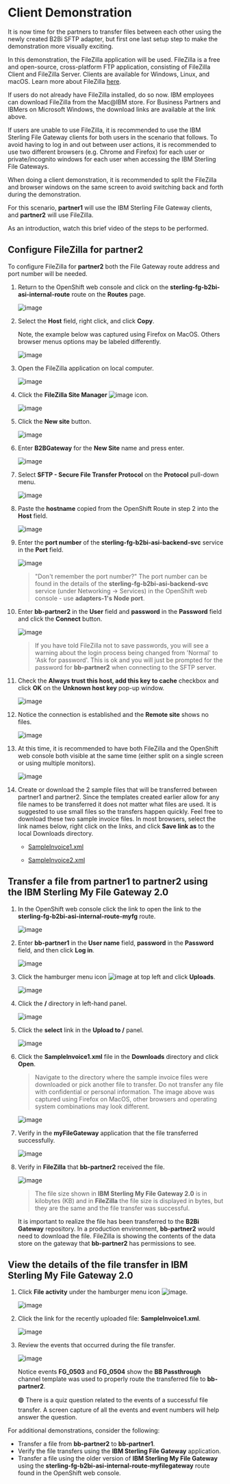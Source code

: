 # Client Demonstration

It is now time for the partners to transfer files between each other using the newly created B2Bi SFTP adapter, but first one last setup step to make the demonstration more visually exciting.

In this demonstration, the FileZilla application will be used. FileZilla is a free and open-source, cross-platform FTP application, consisting of FileZilla Client and FileZilla Server. Clients are available for Windows, Linux, and macOS. Learn more about FileZilla [here](https://filezilla-project.org/).

If users do not already have FileZilla installed, do so now. IBM employees can download FileZilla from the Mac@IBM store. For Business Partners and IBMers on Microsoft Windows, the download links are available at the link above.

If users are unable to use FileZilla, it is recommended to use the IBM Sterling File Gateway clients for both users in the scenario that follows. To avoid having to log in and out between user actions, it is recommended to use two different browsers (e.g. Chrome and Firefox) for each user or private/incognito windows for each user when accessing the IBM Sterling File Gateways.

When doing a client demonstration, it is recommended to split the FileZilla and browser windows on the same screen to avoid switching back and forth during the demonstration.

For this scenario, **partner1** will use the IBM Sterling File Gateway clients, and **partner2** will use FileZilla.

As an introduction, watch this brief video of the steps to be performed.

## Configure FileZilla for partner2

To configure FileZilla for **partner2** both the File Gateway route address and port number will be needed.

1. Return to the OpenShift web console and click on the **sterling-fg-b2bi-asi-internal-route** route on the **Routes** page.

   ![image](_attachments/OS_InternalRoute1.png)

1. Select the **Host** field, right click, and click **Copy**.

   Note, the example below was captured using Firefox on MacOS. Others browser menus options may be labeled differently.

   ![image](_attachments/OS_InternalRoute2.png)

1. Open the FileZilla application on local computer.

   ![image](_attachments/FileZilla.png)

1. Click the **FileZilla Site Manager** ![image](_attachments/FZSiteManagerIcon.png) icon.

   ![image](_attachments/FileZillaSiteManager.png)

1. Click the **New site** button.

   ![image](_attachments/FZ_NewSiteButton.png)

1. Enter **B2BGateway** for the **New Site** name and press enter.

   ![image](_attachments/FZ_NewSiteName.png)

1. Select **SFTP - Secure File Transfer Protocol** on the **Protocol** pull-down menu.

   ![image](_attachments/FZ_NewSiteProtocol.png)

1. Paste the **hostname** copied from the OpenShift Route in step 2 into the **Host** field.

   ![image](_attachments/FZ_NewSitePasteHost.png)

1. Enter the **port number** of the **sterling-fg-b2bi-asi-backend-svc** service in the **Port** field.

   ![image](_attachments/FZ_NewSitePort.png)

   > "Don't remember the port number?" The port number can be found in the details of the **sterling-fg-b2bi-asi-backend-svc** service (under Networking -> Services) in the OpenShift web console - use **adapters-1's** **Node port**.

1. Enter **bb-partner2** in the **User** field and **password** in the **Password** field and click the **Connect** button.

   ![image](_attachments/BB_FZ_NewSiteUserPassword.png)

   > If you have told FileZilla not to save passwords, you will see a warning about the login process being changed from 'Normal' to 'Ask for password'. This is ok and you will just be prompted for the password for **bb-partner2** when connecting to the SFTP server.

1. Check the **Always trust this host, add this key to cache** checkbox and click **OK** on the **Unknown host key** pop-up window.

   ![image](_attachments/FZ_UKnknownHostKey.png)

1. Notice the connection is established and the **Remote site** shows no files.

   ![image](_attachments/FZ_Connected.png)

1. At this time, it is recommended to have both FileZilla and the OpenShift web console both visible at the same time (either split on a single screen or using multiple monitors).

   ![image](_attachments/OS_FZ_splitScreen.png)

1. Create or download the 2 sample files that will be transferred between partner1 and partner2. Since the templates created earlier allow for any file names to be transferred it does not matter what files are used. It is suggested to use small files so the transfers happen quickly. Feel free to download these two sample invoice files. In most browsers, select the link names below, right click on the links, and click **Save link as** to the local Downloads directory.

   - [SampleInvoice1.xml](https://raw.githubusercontent.com/IBM/SalesEnablement-SterlingDataExchange-L3/main/tools/SampleInvoice1.xml)

   - [SampleInvoice2.xml](https://raw.githubusercontent.com/IBM/SalesEnablement-SterlingDataExchange-L3/main/tools/SampleInvoice2.xml)

## Transfer a file from partner1 to partner2 using the IBM Sterling My File Gateway 2.0

1. In the OpenShift web console click the link to open the link to the **sterling-fg-b2bi-asi-internal-route-myfg** route.

   ![image](_attachments/OS_Route-MyFG.png)

1. Enter **bb-partner1** in the **User name** field, **password** in the **Password** field, and then click **Log in**.

   ![image](_attachments/BB_MyFG_login.png)

1. Click the hamburger menu icon ![image](_attachments/MyFG_HamburgerIcon.png) at top left and click **Uploads**.

   ![image](_attachments/MyFG_UploadsMenu.png)

1. Click the **/** directory in left-hand panel.

   ![image](_attachments/MyFG_DirectorySelect.png)

1. Click the **select** link in the **Upload to /** panel.

   ![image](_attachments/MyFG_UploadPanel.png)

1. Click the **SampleInvoice1.xml** file in the **Downloads** directory and click **Open**.

   > Navigate to the directory where the sample invoice files were downloaded or pick another file to transfer. Do not transfer any file with confidential or personal information. The image above was captured using Firefox on MacOS, other browsers and operating system combinations may look different.

   ![image](_attachments/MyFG_UploadFileDialog.png)

1. Verify in the **myFileGateway** application that the file transferred successfully.

   ![image](_attachments/BB_MyFG_UploadFileTransferSuccess.png)

1. Verify in **FileZilla** that **bb-partner2** received the file.

   ![image](_attachments/BB_FZ_UploadFileTransferSuccess.png)

   > The file size shown in **IBM Sterling My File Gateway 2.0** is in kilobytes (KB) and in **FileZilla** the file size is displayed in bytes, but they are the same and the file transfer was successful.

   It is important to realize the file has been transferred to the **B2Bi Gateway** repository. In a production environment, **bb-partner2** would need to download the file. FileZilla is showing the contents of the data store on the gateway that **bb-partner2** has permissions to see.

## View the details of the file transfer in **IBM Sterling My File Gateway 2.0**

1. Click **File activity** under the hamburger menu icon ![image](_attachments/MyFG_HamburgerIcon.png).

   ![image](_attachments/MyFG_FileActivityMenu.png)

1. Click the link for the recently uploaded file: **SampleInvoice1.xml**.

   ![image](_attachments/BB_MyFG_FileActivity.png)

1. Review the events that occurred during the file transfer.

   ![image](_attachments/BB_MyFG_FileActivityDetails.png)

   Notice events **FG_0503** and **FG_0504** show the **BB Passthrough** channel template was used to properly route the transferred file to **bb-partner2**.

   :green_circle: There is a quiz question related to the events of a successful file transfer. A screen capture of all the events and event numbers will help answer the question.

For additional demonstrations, consider the following:

- Transfer a file from **bb-partner2** to **bb-partner1**.
- Verify the file transfers using the **IBM Sterling File Gateway** application.
- Transfer a file using the older version of **IBM Sterling My File Gateway** using the **sterling-fg-b2bi-asi-internal-route-myfilegateway** route found in the OpenShift web console.
